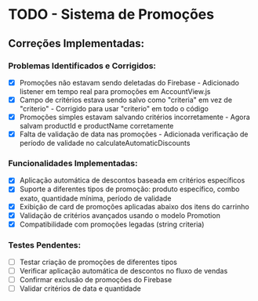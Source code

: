 # TODO - Sistema de Promoções

## Correções Implementadas:

### Problemas Identificados e Corrigidos:

- [x] Promoções não estavam sendo deletadas do Firebase - Adicionado listener em tempo real para promoções em AccountView.js
- [x] Campo de critérios estava sendo salvo como "criteria" em vez de "criterio" - Corrigido para usar "criterio" em todo o código
- [x] Promoções simples estavam salvando critérios incorretamente - Agora salvam productId e productName corretamente
- [x] Falta de validação de data nas promoções - Adicionada verificação de período de validade no calculateAutomaticDiscounts

### Funcionalidades Implementadas:

- [x] Aplicação automática de descontos baseada em critérios específicos
- [x] Suporte a diferentes tipos de promoção: produto específico, combo exato, quantidade mínima, período de validade
- [x] Exibição de card de promoções aplicadas abaixo dos itens do carrinho
- [x] Validação de critérios avançados usando o modelo Promotion
- [x] Compatibilidade com promoções legadas (string criteria)

### Testes Pendentes:

- [ ] Testar criação de promoções de diferentes tipos
- [ ] Verificar aplicação automática de descontos no fluxo de vendas
- [ ] Confirmar exclusão de promoções do Firebase
- [ ] Validar critérios de data e quantidade
